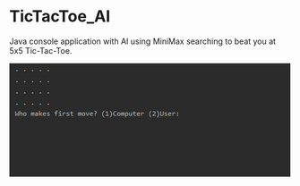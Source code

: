 # TicTacToe_AI
Java console application with AI using MiniMax searching to beat you at 5x5 Tic-Tac-Toe.

![Gameplay Gif](https://github.com/EthicalBoris/TicTacToe_AI/blob/master/images/gameplay.gif?raw=true)
